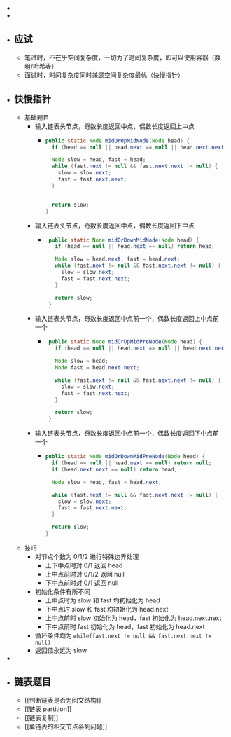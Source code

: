 -
-
- ## 应试
	- 笔试时，不在乎空间复杂度，一切为了时间复杂度，即可以使用容器（数组/哈希表）
	- 面试时，时间复杂度同时兼顾空间复杂度最优（快慢指针）
- ## 快慢指针
	- 基础题目
		- 输入链表头节点，奇数长度返回中点，偶数长度返回上中点
			- ```java
			  public static Node midOrUpMidNode(Node head) {
			    if (head == null || head.next == null || head.next.next == null) return head;
			  
			    Node slow = head, fast = head;
			    while (fast.next != null && fast.next.next != null) {
			      slow = slow.next;
			      fast = fast.next.next;
			    }
			  
			  
			    return slow;
			  }
			  ```
		- 输入链表头节点，奇数长度返回中点，偶数长度返回下中点
			- ```java
			   public static Node midOrDownMidNode(Node head) {
			     if (head == null || head.next == null) return head;
			  
			     Node slow = head.next, fast = head.next;
			     while (fast.next != null && fast.next.next != null) {
			       slow = slow.next;
			       fast = fast.next.next;
			     }
			  
			     return slow;
			   }
			  ```
		- 输入链表头节点，奇数长度返回中点前一个，偶数长度返回上中点前一个
			- ```java
			   public static Node midOrUpMidPreNode(Node head) {
			     if (head == null || head.next == null || head.next.next == null) return null;
			  
			     Node slow = head;
			     Node fast = head.next.next;
			  
			     while (fast.next != null && fast.next.next != null) {
			       slow = slow.next;
			       fast = fast.next.next;
			     }
			  
			     return slow;
			   }
			  ```
		- 输入链表头节点，奇数长度返回中点前一个，偶数长度返回下中点前一个
			- ```java
			  public static Node midOrDownMidPreNode(Node head) {
			    if (head == null || head.next == null) return null;
			    if (head.next.next == null) return head;
			  
			    Node slow = head, fast = head.next;
			  
			    while (fast.next != null && fast.next.next != null) {
			      slow = slow.next;
			      fast = fast.next.next;
			    }
			  
			    return slow;
			  }
			  ```
	- 技巧
		- 对节点个数为 0/1/2 进行特殊边界处理
			- 上下中点时对 0/1 返回 head
			- 上中点前时对 0/1/2 返回 null
			- 下中点前时对  0/1 返回 null
		- 初始化条件有所不同
			- 上中点时为 slow 和 fast 均初始化为 head
			- 下中点时 slow 和 fast 均初始化为 head.next
			- 上中点前时 slow 初始化为 head，fast 初始化为 head.next.next
			- 下中点前时 fast 初始化为 head，fast 初始化为 head.next
		- 循环条件均为 `while(fast.next != null && fast.next.next != null)`
		- 返回值永远为 slow
-
- ## 链表题目
	- [[判断链表是否为回文结构]]
	- [[链表 partition]]
	- [[链表复制]]
	- [[单链表的相交节点系列问题]]